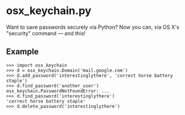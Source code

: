 osx_keychain.py
===============

Want to save passwords securely via Python? Now you can, via OS X's "security" command — and this!

Example
-------

    >>> import osx_keychain
    >>> d = osx_keychain.Domain('mail.google.com')
    >>> d.add_password('interestinglythere', 'correct horse battery staple')
    >>> d.find_password('another_user')
    osx_keychain.PasswordNotFoundError: ...
    >>> d.find_password('interestinglythere')
    'correct horse battery staple'
    >>> d.delete_password('interestinglythere')
